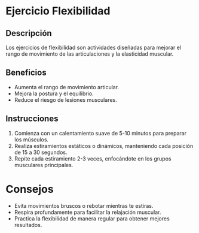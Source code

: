 # Ejercicio Flexibilidad
## Descripción
Los ejercicios de flexibilidad son actividades diseñadas para mejorar el rango de movimiento de las articulaciones y la elasticidad muscular.

## Beneficios
- Aumenta el rango de movimiento articular.
- Mejora la postura y el equilibrio.
- Reduce el riesgo de lesiones musculares.

## Instrucciones
1. Comienza con un calentamiento suave de 5-10 minutos para preparar los músculos.
2. Realiza estiramientos estáticos o dinámicos, manteniendo cada posición de 15 a 30 segundos.
3. Repite cada estiramiento 2-3 veces, enfocándote en los grupos musculares principales.

# Consejos
- Evita movimientos bruscos o rebotar mientras te estiras.
- Respira profundamente para facilitar la relajación muscular.
- Practica la flexibilidad de manera regular para obtener mejores resultados.